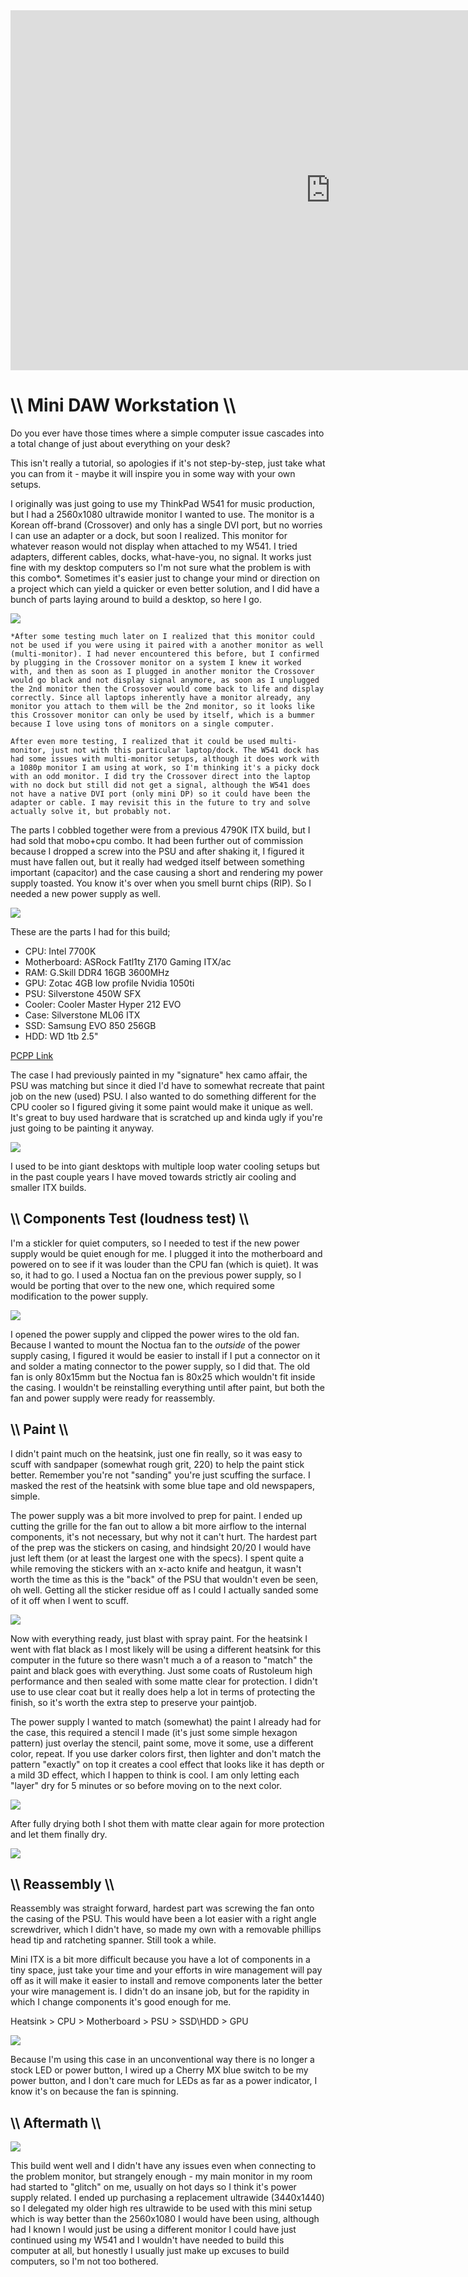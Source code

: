 <iframe width="1024" height="576" src="https://www.youtube.com/embed/dtK9P-LDrdI" title="YouTube video player" frameborder="0" allow="accelerometer; autoplay; clipboard-write; encrypted-media; gyroscope; picture-in-picture" allowfullscreen></iframe>

# \\\ Mini DAW Workstation \\\

Do you ever have those times where a simple computer issue cascades into a total change of just about everything on your desk? 

This isn't really a tutorial, so apologies if it's not step-by-step, just take what you can from it - maybe it will inspire you in some way with your own setups. 

I originally was just going to use my ThinkPad W541 for music production, but I had a 2560x1080 ultrawide monitor I wanted to use. The monitor is a Korean off-brand (Crossover) and only has a single DVI port, but no worries I can use an adapter or a dock, but soon I realized. This monitor for whatever reason would not display when attached to my W541. I tried adapters, different cables, docks, what-have-you, no signal. It works just fine with my desktop computers so I'm not sure what the problem is with this combo*.  Sometimes it's easier just to change your mind or direction on a project which can yield a quicker or even better solution, and I did have a bunch of parts laying around to build a desktop, so here I go. 

![](01_laptop.jpg)

```
*After some testing much later on I realized that this monitor could not be used if you were using it paired with a another monitor as well (multi-monitor). I had never encountered this before, but I confirmed by plugging in the Crossover monitor on a system I knew it worked with, and then as soon as I plugged in another monitor the Crossover would go black and not display signal anymore, as soon as I unplugged the 2nd monitor then the Crossover would come back to life and display correctly. Since all laptops inherently have a monitor already, any monitor you attach to them will be the 2nd monitor, so it looks like this Crossover monitor can only be used by itself, which is a bummer because I love using tons of monitors on a single computer.

After even more testing, I realized that it could be used multi-monitor, just not with this particular laptop/dock. The W541 dock has had some issues with multi-monitor setups, although it does work with a 1080p monitor I am using at work, so I'm thinking it's a picky dock with an odd monitor. I did try the Crossover direct into the laptop with no dock but still did not get a signal, although the W541 does not have a native DVI port (only mini DP) so it could have been the adapter or cable. I may revisit this in the future to try and solve actually solve it, but probably not.  
```


The parts I cobbled together were from a previous 4790K ITX build, but I had sold that mobo+cpu combo. It had been further out of commission because I dropped a screw into the PSU and after shaking it, I figured it must have fallen out, but it really had wedged itself between something important (capacitor) and the case causing a short and rendering my power supply toasted. You know it's over when you smell burnt chips (RIP). So I needed a new power supply as well. 

![](02_parts.jpg)

These are the parts I had for this build; 

* CPU: Intel 7700K
* Motherboard: ASRock Fatl1ty Z170 Gaming ITX/ac
* RAM: G.Skill DDR4 16GB 3600MHz
* GPU: Zotac 4GB low profile Nvidia 1050ti
* PSU: Silverstone 450W SFX
* Cooler: Cooler Master Hyper 212 EVO
* Case: Silverstone ML06 ITX
* SSD: Samsung EVO 850 256GB
* HDD: WD 1tb 2.5"

[PCPP Link](https://pcpartpicker.com/list/LCmsrV)

The case I had previously painted in my "signature" hex camo affair, the PSU was matching but since it died I'd have to somewhat recreate that paint job on the new (used) PSU. I also wanted to do something different for the CPU cooler so I figured giving it some paint would make it unique as well. It's great to buy used hardware that is scratched up and kinda ugly if you're just going to be painting it anyway. 

  ![](03_case.jpg)

I used to be into giant desktops with multiple loop water cooling setups but in the past couple years I have moved towards strictly air cooling and smaller ITX builds. 


## \\\ Components Test (loudness test) \\\

I'm a stickler for quiet computers, so I needed to test if the new power supply would be quiet enough for me. I plugged it into the motherboard and powered on to see if it was louder than the CPU fan (which is quiet). It was so, it had to go. I used a Noctua fan on the previous power supply, so I would be porting that over to the new one, which required some modification to the power supply. 

![](04_test.jpg)

I opened the power supply and clipped the power wires to the old fan. Because I wanted to mount the Noctua fan to the *outside* of the power supply casing, I figured it would be easier to install if I put a connector on it and solder a mating connector to the power supply, so I did that. The old fan is only 80x15mm but the Noctua fan is 80x25 which wouldn't fit inside the casing. I wouldn't be reinstalling everything until after paint, but both the fan and power supply were ready for reassembly. 

## \\\ Paint \\\

I didn't paint much on the heatsink, just one fin really, so it was easy to scuff with sandpaper (somewhat rough grit, 220) to help the paint stick better. Remember you're not "sanding" you're just scuffing the surface. I masked the rest of the heatsink with some blue tape and old newspapers, simple. 

The power supply was a bit more involved to prep for paint. I ended up cutting the grille for the fan out to allow a bit more airflow to the internal components, it's not necessary, but why not it can't hurt. The hardest part of the prep was the stickers on casing, and hindsight 20/20 I would have just left them (or at least the largest one with the specs). I spent quite a while removing the stickers with an x-acto knife and heatgun, it wasn't worth the time as this is the "back" of the PSU that wouldn't even be seen, oh well. Getting all the sticker residue off as I could I actually sanded some of it off when I went to scuff. 

![](05_paint_heat.jpg)

Now with everything ready, just blast with spray paint. For the heatsink I went with flat black as I most likely will be using a different heatsink for this computer in the future so there wasn't much a of a reason to "match" the paint and black goes with everything. Just some coats of Rustoleum high performance and then sealed with some matte clear for protection. I didn't use to use clear coat but it really does help a lot in terms of protecting the finish, so it's worth the extra step to preserve your paintjob. 

The power supply I wanted to match (somewhat) the paint I already had for the case, this required a stencil I made (it's just some simple hexagon pattern) just overlay the stencil, paint some, move it some, use a different color, repeat. If you use darker colors first, then lighter and don't match the pattern "exactly" on top it creates a cool effect that looks like it has depth or a mild 3D effect, which I happen to think is cool. I am only letting each "layer" dry for 5 minutes or so before moving on to the next color.

![](06_paint_psu.jpg)

After fully drying both I shot them with matte clear again for more protection and let them finally dry. 

![](07_paint_comp.jpg)

## \\\ Reassembly \\\

Reassembly was straight forward, hardest part was screwing the fan onto the casing of the PSU. This would have been a lot easier with a right angle screwdriver, which I didn't have, so made my own with a removable phillips head tip and ratcheting spanner. Still took a while. 

Mini ITX is a bit more difficult because you have a lot of components in a tiny space, just take your time and your efforts in wire management will pay off as it will make it easier to install and remove components later the better your wire management is. I didn't do an insane job, but for the rapidity in which I change components it's good enough for me. 

Heatsink > CPU > Motherboard > PSU > SSD\HDD > GPU 

![](08_assembly.jpg)

Because I'm using this case in an unconventional way there is no longer a stock LED or power button, I wired up a Cherry MX blue switch to be my power button, and I don't care much for LEDs as far as a power indicator, I know it's on because the fan is spinning. 

## \\\ Aftermath \\\

![](09_finished.jpg)

This build went well and I didn't have any issues even when connecting to the problem monitor, but strangely enough - my main monitor in my room had started to "glitch" on me, usually on hot days so I think it's power supply related. I ended up purchasing a replacement ultrawide (3440x1440) so I delegated my older high res ultrawide to be used with this mini setup which is way better than the 2560x1080 I would have been using, although had I known I would just be using a different monitor I could have just continued using my W541 and I wouldn't have needed to build this computer at all, but honestly I usually just make up excuses to build computers, so I'm not too bothered. 
